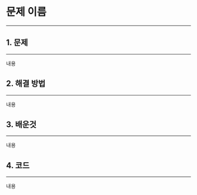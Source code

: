 # 문제 이름
-----------

## 1. 문제
-----------
내용

## 2. 해결 방법
---------------
내용

## 3. 배운것
------------
내용

## 4. 코드
----------
내용